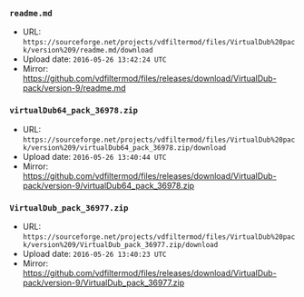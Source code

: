 ### `readme.md`

- URL: `https://sourceforge.net/projects/vdfiltermod/files/VirtualDub%20pack/version%209/readme.md/download`
- Upload date: `2016-05-26 13:42:24 UTC`
- Mirror: https://github.com/vdfiltermod/files/releases/download/VirtualDub-pack/version-9/readme.md


### `virtualDub64_pack_36978.zip`

- URL: `https://sourceforge.net/projects/vdfiltermod/files/VirtualDub%20pack/version%209/virtualDub64_pack_36978.zip/download`
- Upload date: `2016-05-26 13:40:44 UTC`
- Mirror: https://github.com/vdfiltermod/files/releases/download/VirtualDub-pack/version-9/virtualDub64_pack_36978.zip


### `VirtualDub_pack_36977.zip`

- URL: `https://sourceforge.net/projects/vdfiltermod/files/VirtualDub%20pack/version%209/VirtualDub_pack_36977.zip/download`
- Upload date: `2016-05-26 13:40:23 UTC`
- Mirror: https://github.com/vdfiltermod/files/releases/download/VirtualDub-pack/version-9/VirtualDub_pack_36977.zip
